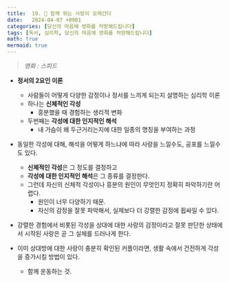 ```yaml
---
title:  19. 🏃 함께 뛰는 사랑이 오래간다
date:   2024-04-07 +0901
categories: [당신의 마음에 영화를 처방해드립니다]
tags: [독서, 심리학, 당신의 마음에 영화를 처방해드립니다]
math: true
mermaid: true
---
```


> *영화 : 스피드*
 
- **정서의 2요인 이론**
    - 사람들이 어떻게 다양한 감정이나 정서를 느끼게 되는지 설명하는 심리학 이론
    - 하나는 **신체적인 각성**
        - 흥분했을 때 경험하는 생리적 변화
    - 두번째는 **각성에 대한 인지적인 해석**
        - 내 가슴이 왜 두근거리는지에 대한 일종의 명칭을 부여하는 과정

- 동일한 각성에 대해, 해석을 어떻게 하느냐에 따라 사랑을 느낄수도, 공포를 느낄수도 있다.
    - **신체적인 각성**은 그 정도를 결정하고
    - **각성에 대한 인지적인 해석**은 그 종류를 결정한다.
    - 그런데 자신의 신체적 각성이나 흥분의 원인이 무엇인지 정확히 파악하기란 어렵다.
        - 원인이 너무 다양하기 때문.
        - 자신의 감정을 잘못 파악해서, 실제보다 더 강렬한 감정에 휩싸일 수 있다.

- 강렬한 경험에서 비롯된 각성을 상대에 대한 사랑의 감정이라고 잘못 판단한 상태에서 시작된 사랑은 곧 그 실체를 드러나게 한다.
- 이미 상대방에 대한 사랑이 충분히 확인된 커플이라면, 생활 속에서 건전하게 각성을 증가시킬 방법이 있다.
    - 함께 운동하는 것.